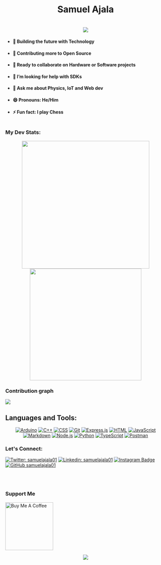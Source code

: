 
<h1 align = center> Samuel Ajala</h1>

 <h1 align="center">
  <a href="https://git.io/typing-svg">
    <img src="https://readme-typing-svg.herokuapp.com/?lines=Heyyo!👋;I+am+a+Robotics+Enthusiast...;also+a+FullStack+dev;Welcome+to+my+Profile!&color=149414&center=true&size=25&">
  </a>
</h1>

- #### 🔭 Building the future with Technology

- #### 🌱 Contributing more to Open Source
  
- #### 👯 Ready to collaborate on Hardware or Software projects 
 
- #### 🤔 I’m looking for help with SDKs
 
- #### 💬 Ask me about Physics, IoT and Web dev

- #### 😄 Pronouns: He/Him
 
- #### ⚡ Fun fact: I play Chess <br><br>

### My Dev Stats:
<div align="center">
  <img align="center" width="400" src="https://github-readme-stats.vercel.app/api?username=samuelajala01&icon_color=149414&title_color=149414&show_icons=true&bg_color=000000&include_all_commits=true&count_private=true&border_radius=30&text_color=149414"/>
  <img align="center" width="350" src="https://github-readme-stats.vercel.app/api/top-langs/?username=samuelajala01&layout=compact&title_color=149414&text_color=149414&langs_count=7&bg_color=000"/>
 </div> 
  
  
### Contribution graph
<img src="https://activity-graph.herokuapp.com/graph?username=samuelajala01&bg_color=000000&color=149414&line=149414&point=58a6ff&hide_border=true" />
 
  ## Languages and Tools:

<p align="center">
 <a href="#"><img alt="Arduino" src="https://img.shields.io/badge/-Arduino-00979D?logo=Arduino&logoColor=white"></a>
    <a href="https://github.com/search?q=user%3ADenverCoder1+language%3Acpp"><img alt="C++" src="https://custom-icon-badges.herokuapp.com/badge/C++-9C033A.svg?logo=cpp2&logoColor=white"></a>
    <a href="https://github.com/search?q=user%3ADenverCoder1+language%3Acss"><img alt="CSS" src="https://img.shields.io/badge/CSS-1572B6.svg?logo=css3&logoColor=white"></a>
     <a href="#"><img alt="Git" src="https://img.shields.io/badge/Git-F05033.svg?logo=git&logoColor=white"></a>
     <a href="#"><img alt="Express.js" src="https://img.shields.io/badge/Express.js-404d59.svg?logo=express&logoColor=white"></a>
    <a href="https://github.com/search?q=user%3ADenverCoder1+language%3Ahtml"><img alt="HTML" src="https://img.shields.io/badge/HTML-E34F26.svg?logo=html5&logoColor=white"></a>
    <a href="https://github.com/search?q=user%3ADenverCoder1+language%3Ajavascript"><img alt="JavaScript" src="https://img.shields.io/badge/JavaScript-F7DF1E.svg?logo=javascript&logoColor=black"></a>
    <a href="https://github.com/search?q=user%3ADenverCoder1+language%3Amarkdown"><img alt="Markdown" src="https://img.shields.io/badge/Markdown-000000.svg?logo=markdown&logoColor=white"></a>
    <a href="https://github.com/search?q=user%3ADenverCoder1+language%3Ajavascript"><img alt="Node.js" src="https://img.shields.io/badge/Node.js-43853D.svg?logo=node.js&logoColor=white"></a>
    <a href="https://github.com/search?q=user%3ADenverCoder1+language%3Apython"><img alt="Python" src="https://img.shields.io/badge/Python-14354C.svg?logo=python&logoColor=white"></a>
    <a href="https://github.com/search?q=user%3ADenverCoder1+language%3AtypeScript"><img alt="TypeScript" src="https://img.shields.io/badge/TypeScript-007ACC.svg?logo=typescript&logoColor=white"></a>
     <a href="#"><img alt="Postman" src="https://img.shields.io/badge/Postman-FF6C37?logo=postman&logoColor=white"></a>
</p>



### Let's Connect: 

[![Twitter: samuelajala01](https://img.shields.io/twitter/follow/samuelajala01?style=social)](https://twitter.com/samuelajala01)
[![Linkedin: samuelajala01](https://img.shields.io/badge/-samuelajala01-blue?style=flat-square&logo=Linkedin&logoColor=white&link=https://www.linkedin.com/in/samuelajala01/)](https://www.linkedin.com/in/samuelajala01/)
[![Instagram Badge](https://img.shields.io/badge/-@xamy.dev-e84393?style=flat&labelColor=e84393&logo=instagram&logoColor=white)](https://instagram.com/xamy.dev)
[![GitHub samuelajala01](https://img.shields.io/github/followers/samuelajala01?label=follow&style=social)](https://github.com/samuelajala01)



<br><br>
  ### Support Me
<a href="https://www.buymeacoffee.com/samuelajala01" target="_blank"><img src="https://cdn.buymeacoffee.com/buttons/v2/default-red.png" alt="Buy Me A Coffee" width="150" ></a>

<p align=center>
<img src ="https://komarev.com/ghpvc/?username=samuelajala01&label=Views&color=green&style=plastic"/>
</p>
  
  
